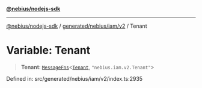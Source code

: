 [**@nebius/nodejs-sdk**](../../../../../README.md)

***

[@nebius/nodejs-sdk](../../../../../README.md) / [generated/nebius/iam/v2](../README.md) / Tenant

# Variable: Tenant

> **Tenant**: [`MessageFns`](../../../../../runtime/protos/core/interfaces/MessageFns.md)\<[`Tenant`](../interfaces/Tenant.md), `"nebius.iam.v2.Tenant"`\>

Defined in: src/generated/nebius/iam/v2/index.ts:2935
